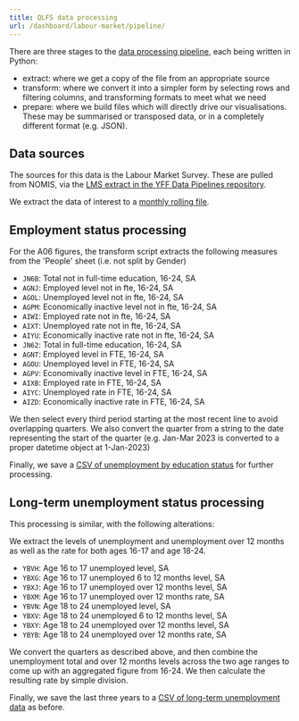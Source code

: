```yaml
---
title: QLFS data processing
url: /dashboard/labour-market/pipeline/
---
```


There are three stages to the [data processing pipeline](https://github.com/infogr8/yff-data/tree/main/scripts/labour-market), each being written in Python:

* extract: where we get a copy of the file from an appropriate source
* transform: where we convert it into a simpler form by selecting rows and filtering columns, and transforming formats to meet what we need
* prepare: where we build files which will directly drive our visualisations. These may be summarised or transposed data, or in a completely different format (e.g. JSON).

## Data sources

The sources for this data is the Labour Market Survey. These are pulled from NOMIS, via the [LMS extract in the YFF Data Pipelines repository](https://github.com/infogr8/yff-data-pipelines/blob/main/data/processed/labour-market/lms.csv).

We extract the data of interest to a [monthly rolling file](https://github.com/infogr8/yff-data/blob/main/data/labour-market/monthly-rolling.csv).

## Employment status processing

For the A06 figures, the transform script extracts the following measures from the 'People' sheet (i.e. not split by Gender)

* `JN6B`: Total not in full-time education, 16-24, SA
* `AGNJ`: Employed level not in fte, 16-24, SA
* `AGOL`: Unemployed level not in fte, 16-24, SA
* `AGPM`: Economically inactive level not in fte, 16-24, SA
* `AIWI`: Employed rate not in fte, 16-24, SA
* `AIXT`: Unemployed rate not in fte, 16-24, SA
* `AIYU`: Economically inactive rate not in fte, 16-24, SA
* `JN62`: Total in full-time education, 16-24, SA
* `AGNT`: Employed level in FTE, 16-24, SA
* `AGOU`: Unemployed level in FTE, 16-24, SA
* `AGPV`: Economivally inactive level in FTE, 16-24, SA
* `AIXB`: Employed rate in FTE, 16-24, SA
* `AIYC`: Unemployed rate in FTE, 16-24, SA
* `AIZD`: Economically inactive rate in FTE, 16-24, SA

We then select every third period starting at the most recent line to avoid overlapping quarters.
We also convert the quarter from a string to the date representing the start of the quarter (e.g. Jan-Mar 2023 is converted to a proper datetime object at 1-Jan-2023)

Finally, we save a [CSV of unemployment by education status](https://github.com/infogr8/yff-data/blob/main/data/labour-market/monthly-rolling.csv) for further processing.

## Long-term unemployment status processing

This processing is similar, with the following alterations:

We extract the levels of unemployment and unemployment over 12 months as well as the rate for both ages 16-17 and age 18-24.

* `YBVH`: Age 16 to 17 unemployed level, SA
* `YBXG`: Age 16 to 17 unemployed 6 to 12 months level, SA
* `YBXJ`: Age 16 to 17 unemployed over 12 months level, SA
* `YBXM`: Age 16 to 17 unemployed over 12 months rate, SA
* `YBVN`: Age 18 to 24 unemployed level, SA
* `YBXV`: Age 18 to 24 unemployed 6 to 12 months level, SA
* `YBXY`: Age 18 to 24 unemployed over 12 months level, SA
* `YBYB`: Age 18 to 24 unemployed over 12 months rate, SA

We convert the quarters as described above, and then combine the unemployment total and over 12 months levels across the two age ranges to come up with an aggregated figure from 16-24. We then calculate the resulting rate by simple division.

Finally, we save the last three years to a [CSV of long-term unemployment data](https://github.com/infogr8/yff-data/blob/main/data/labour-market/not_in_education.csv) as before.
